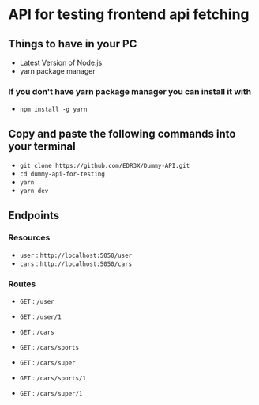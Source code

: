 # API for testing frontend api fetching

## Things to have in your PC

- Latest Version of Node.js
- yarn package manager

### If you don't have yarn package manager you can install it with

- `npm install -g yarn`

## Copy and paste the following commands into your terminal

- `git clone https://github.com/EDR3X/Dummy-API.git`
- `cd dummy-api-for-testing`
- `yarn`
- `yarn dev`

## Endpoints

### Resources

- `user` : `http://localhost:5050/user`
- `cars` : `http://localhost:5050/cars`

### Routes

- `GET` : `/user`
- `GET` : `/user/1`

- `GET` : `/cars`
- `GET` : `/cars/sports`
- `GET` : `/cars/super`
- `GET` : `/cars/sports/1`
- `GET` : `/cars/super/1`
